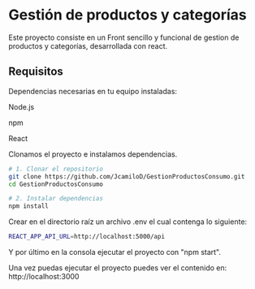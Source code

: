 
# Gestión de productos y categorías

Este proyecto consiste en un Front sencillo y funcional de gestion de productos y categorías, desarrollada con react.



## Requisitos

Dependencias necesarias en tu equipo instaladas:

Node.js 

npm 

React 

Clonamos el proyecto e instalamos dependencias.

```bash
# 1. Clonar el repositorio
git clone https://github.com/JcamiloD/GestionProductosConsumo.git
cd GestionProductosConsumo

# 2. Instalar dependencias
npm install
```  

Crear en el directorio raíz un archivo .env el cual contenga lo siguiente:
 
```bash
REACT_APP_API_URL=http://localhost:5000/api
```   
Y por último en la consola ejecutar el proyecto con "npm start".

Una vez puedas ejecutar el proyecto puedes ver el contenido en: 
http://localhost:3000
